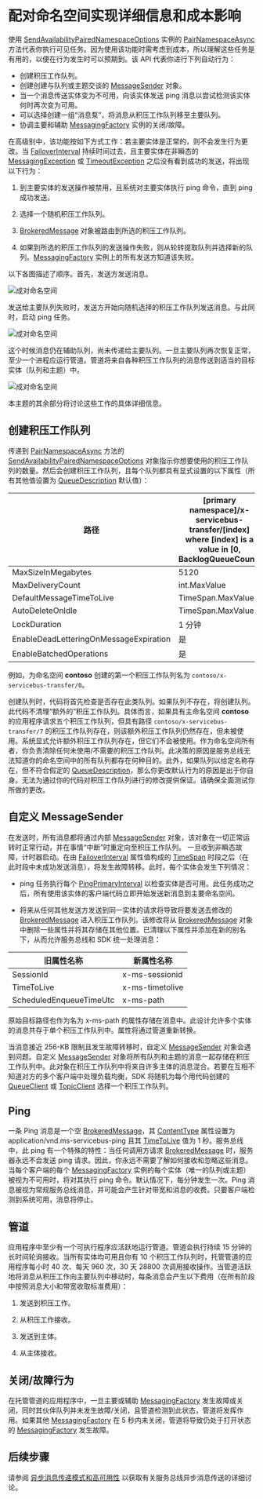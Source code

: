 <properties 
   pageTitle="服务总线配对命名空间 | Microsoft Azure"
   description="配对命名空间实现的详细信息和成本"
   services="service-bus"
   documentationCenter="na"
   authors="sethmanheim"
   manager="timlt"
   editor="" />
<tags 
   ms.service="service-bus"
   ms.date="10/04/2016"
   wacn.date="01/09/2017" />

# 配对命名空间实现详细信息和成本影响

使用 [SendAvailabilityPairedNamespaceOptions][] 实例的 [PairNamespaceAsync][] 方法代表你执行可见任务。因为使用该功能时需考虑到成本，所以理解这些任务是有用的，以便在行为发生时可以预期到。该 API 代表你进行下列自动行为：

-   创建积压工作队列。
-   创建创建与队列或主题交谈的 [MessageSender][] 对象。
-   当一个消息传送实体变为不可用，向该实体发送 ping 消息以尝试检测该实体何时再次变为可用。
-   可以选择创建一组“消息泵”，将消息从积压工作队列移至主要队列。
-   协调主要和辅助 [MessagingFactory][] 实例的关闭/故障。

在高级别中，该功能按如下方式工作：若主要实体是正常的，则不会发生行为更改。当 [FailoverInterval][] 持续时间过去，且主要实体在非瞬态的 [MessagingException][] 或 [TimeoutException][] 之后没有看到成功的发送，将出现以下行为：

1.  到主要实体的发送操作被禁用，且系统对主要实体执行 ping 命令，直到 ping 成功发送。

2.  选择一个随机积压工作队列。

3.  [BrokeredMessage][] 对象被路由到所选的积压工作队列。

4.  如果到所选的积压工作队列的发送操作失败，则从轮转提取队列并选择新的队列。[MessagingFactory][] 实例上的所有发送方知道该失败。

以下各图描述了顺序。首先，发送方发送消息。

![成对命名空间][0]

发送给主要队列失败时，发送方开始向随机选择的积压工作队列发送消息。与此同时，启动 ping 任务。

![成对命名空间][1]

这个时候消息仍在辅助队列，尚未传递给主要队列。一旦主要队列再次恢复正常，至少一个进程应运行管道。管道将来自各种积压工作队列的消息传送到适当的目标实体（队列和主题）中。

![成对命名空间][2]

本主题的其余部分将讨论这些工作的具体详细信息。

## 创建积压工作队列

传递到 [PairNamespaceAsync][] 方法的 [SendAvailabilityPairedNamespaceOptions][] 对象指示你想要使用的积压工作队列的数量。然后会创建积压工作队列，且每个队列都具有显式设置的以下属性（所有其他值设置为 [QueueDescription][] 默认值）：

| 路径 | [primary namespace]/x-servicebus-transfer/[index] where [index] is a value in [0, BacklogQueueCount) |
|----------------------------------------|------------------------------------------------------------------------------------------------------|
| MaxSizeInMegabytes | 5120 |
| MaxDeliveryCount | int.MaxValue |
| DefaultMessageTimeToLive | TimeSpan.MaxValue |
| AutoDeleteOnIdle | TimeSpan.MaxValue |
| LockDuration | 1 分钟 |
| EnableDeadLetteringOnMessageExpiration | 是 |
| EnableBatchedOperations | 是 |

例如，为命名空间 **contoso** 创建的第一个积压工作队列名为 `contoso/x-servicebus-transfer/0`。

创建队列时，代码将首先检查是否存在此类队列。如果队列不存在，将创建队列。此代码不清理“额外的”积压工作队列。具体而言，如果具有主命名空间 **contoso** 的应用程序请求五个积压工作队列，但具有路径 `contoso/x-servicebus-transfer/7` 的积压工作队列存在，则该额外积压工作队列仍然存在，但未被使用。系统显式允许额外积压工作队列存在，但它们不会被使用。作为命名空间所有者，你负责清除任何未使用/不需要的积压工作队列。此决策的原因是服务总线无法知道你的命名空间中的所有队列都存在何种目的。此外，如果队列以给定名称存在，但不符合假定的 [QueueDescription][]，那么你更改默认行为的原因是出于你自身。无法为通过你的代码对积压工作队列进行的修改提供保证。请确保全面测试你所做的更改。

## 自定义 MessageSender

在发送时，所有消息都将通过内部 [MessageSender][] 对象，该对象在一切正常运转时正常行动，并在事情“中断”时重定向至积压工作队列。 一旦收到非瞬态故障，计时器启动。在由 [FailoverInterval][] 属性值构成的 [TimeSpan][] 时段之后（在此时段中未成功发送消息），将发生故障转移。此时，每个实体会发生下列情况：

- ping 任务执行每个 [PingPrimaryInterval][] 以检查实体是否可用。此任务成功之后，所有使用该实体的客户端代码立即开始发送新消息到主要命名空间。

- 将来从任何其他发送方发送到同一实体的请求将导致将要发送去修改的 [BrokeredMessage][] 进入积压工作队列。该修改将从 [BrokeredMessage][] 对象中删除一些属性并将其存储在其他位置。已清理以下属性并添加在新的别名下，从而允许服务总线和 SDK 统一处理消息：

| 旧属性名称 | 新属性名称 |
|-------------------------|-------------------|
| SessionId | x-ms-sessionid |
| TimeToLive | x-ms-timetolive |
| ScheduledEnqueueTimeUtc | x-ms-path |

原始目标路径也作为名为 x-ms-path 的属性存储在消息中。此设计允许多个实体的消息共存于单个积压工作队列中。属性将通过管道重新转换。

当消息接近 256-KB 限制且发生故障转移时，自定义 [MessageSender][] 对象会遇到问题。自定义 [MessageSender][] 对象将所有队列和主题的消息一起存储在积压工作队列中。此对象在积压工作队列中将来自许多主体的消息混合。若要在互相不知道对方的多个客户端中处理负载均衡，SDK 将随机为每个用代码创建的 [QueueClient][] 或 [TopicClient][] 选择一个积压工作队列。

## Ping

一条 Ping 消息是一个空 [BrokeredMessage][]，其 [ContentType][] 属性设置为 application/vnd.ms-servicebus-ping 且其 [TimeToLive][] 值为 1 秒。服务总线中，此 ping 有一个特殊的特性：当任何调用方请求 [BrokeredMessage][] 时，服务器永远不会发送 ping 请求。因此，你永远不需要了解如何接收和忽略这些消息。当每个客户端的每个 [MessagingFactory][] 实例的每个实体（唯一的队列或主题）被视为不可用时，将对其执行 ping 命令。默认情况下，每分钟发生一次。Ping 消息被视为常规服务总线消息，并可能会产生针对带宽和消息的收费。只要客户端检测到系统可用，消息将停止。

## 管道

应用程序中至少有一个可执行程序应活跃地运行管道。管道会执行持续 15 分钟的长时间轮询接收。当所有实体均可用且你有 10 个积压工作队列时，托管管道的应用程序每小时 40 次、每天 960 次，30 天 28800 次调用接收操作。当管道活跃地将消息从积压工作向主要队列中移动时，每条消息会产生以下费用（在所有阶段中按照消息大小和带宽收取标准费用）：

1.  发送到积压工作。

2.  从积压工作接收。

3.  发送到主体。

4.  从主体接收。

## 关闭/故障行为

在托管管道的应用程序中，一旦主要或辅助 [MessagingFactory][] 发生故障或关闭，同时其伙伴队列并未发生故障/关闭，且管道检测到此状态，管道将发挥作用。如果其他 [MessagingFactory][] 在 5 秒内未关闭，管道将导致仍处于打开状态的 [MessagingFactory][] 发生故障。

## 后续步骤

请参阅 [异步消息传递模式和高可用性] 以获取有关服务总线异步消息传送的详细讨论。

  [PairNamespaceAsync]: https://msdn.microsoft.com/zh-cn/library/azure/microsoft.servicebus.messaging.messagingfactory.pairnamespaceasync.aspx
  [SendAvailabilityPairedNamespaceOptions]: https://msdn.microsoft.com/zh-cn/library/azure/microsoft.servicebus.messaging.sendavailabilitypairednamespaceoptions.aspx
  [MessageSender]: https://msdn.microsoft.com/zh-cn/library/azure/microsoft.servicebus.messaging.messagesender.aspx
  [MessagingFactory]: https://msdn.microsoft.com/zh-cn/library/azure/microsoft.servicebus.messaging.messagingfactory.aspx
  [FailoverInterval]: https://msdn.microsoft.com/zh-cn/library/azure/microsoft.servicebus.messaging.pairednamespaceoptions.failoverinterval.aspx
  [MessagingException]: https://msdn.microsoft.com/zh-cn/library/azure/microsoft.servicebus.messaging.messagingexception.aspx
  [TimeoutException]: https://msdn.microsoft.com/zh-cn/library/azure/system.timeoutexception.aspx
  [BrokeredMessage]: https://msdn.microsoft.com/zh-cn/library/azure/microsoft.servicebus.messaging.brokeredmessage.aspx
  [QueueDescription]: https://msdn.microsoft.com/zh-cn/library/azure/microsoft.servicebus.messaging.queuedescription.aspx
  [TimeSpan]: https://msdn.microsoft.com/zh-cn/library/azure/system.timespan.aspx
  [PingPrimaryInterval]: https://msdn.microsoft.com/zh-cn/library/azure/microsoft.servicebus.messaging.sendavailabilitypairednamespaceoptions.pingprimaryinterval.aspx
  [QueueClient]: https://msdn.microsoft.com/zh-cn/library/azure/microsoft.servicebus.messaging.queueclient.aspx
  [TopicClient]: https://msdn.microsoft.com/zh-cn/library/azure/microsoft.servicebus.messaging.topicclient.aspx
  [ContentType]: https://msdn.microsoft.com/zh-cn/library/azure/microsoft.servicebus.messaging.brokeredmessage.contenttype.aspx
  [TimeToLive]: https://msdn.microsoft.com/zh-cn/library/azure/microsoft.servicebus.messaging.brokeredmessage.timetolive.aspx
  [异步消息传递模式和高可用性]: /documentation/articles/service-bus-async-messaging/
  [0]: ./media/service-bus-paired-namespaces/IC673405.png
  [1]: ./media/service-bus-paired-namespaces/IC673406.png
  [2]: ./media/service-bus-paired-namespaces/IC673407.png

<!---HONumber=Mooncake_Quality_Review_0104_2017-->